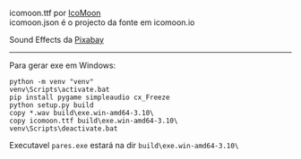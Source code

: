 icomoon.ttf por <a href="https://icomoon.io">IcoMoon</a>      
icomoon.json é o projecto da fonte em icomoon.io

Sound Effects da <a href="https://pixabay.com">Pixabay</a>

---

Para gerar exe em Windows:

```
python -m venv "venv"
venv\Scripts\activate.bat
pip install pygame simpleaudio cx_Freeze
python setup.py build
copy *.wav build\exe.win-amd64-3.10\
copy icomoon.ttf build\exe.win-amd64-3.10\
venv\Scripts\deactivate.bat
```

Executavel `pares.exe` estará na dir `build\exe.win-amd64-3.10\`